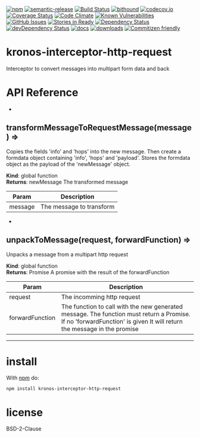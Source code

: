 [![npm](https://img.shields.io/npm/v/kronos-interceptor-http-request.svg)](https://www.npmjs.com/package/kronos-interceptor-http-request)
[![semantic-release](https://img.shields.io/badge/%20%20%F0%9F%93%A6%F0%9F%9A%80-semantic--release-e10079.svg)](https://github.com/Kronos-Integration/kronos-interceptor-http-request)
[![Build Status](https://secure.travis-ci.org/Kronos-Integration/kronos-interceptor-http-request.png)](http://travis-ci.org/Kronos-Integration/kronos-interceptor-http-request)
[![bithound](https://www.bithound.io/github/Kronos-Integration/kronos-interceptor-http-request/badges/score.svg)](https://www.bithound.io/github/Kronos-Integration/kronos-interceptor-http-request)
[![codecov.io](http://codecov.io/github/Kronos-Integration/kronos-interceptor-http-request/coverage.svg?branch=master)](http://codecov.io/github/Kronos-Integration/kronos-interceptor-http-request?branch=master)
[![Coverage Status](https://coveralls.io/repos/Kronos-Integration/kronos-interceptor-http-request/badge.svg)](https://coveralls.io/r/Kronos-Integration/kronos-interceptor-http-request)
[![Code Climate](https://codeclimate.com/github/Kronos-Integration/kronos-interceptor-http-request/badges/gpa.svg)](https://codeclimate.com/github/Kronos-Integration/kronos-interceptor-http-request)
[![Known Vulnerabilities](https://snyk.io/test/github/Kronos-Integration/kronos-interceptor-http-request/badge.svg)](https://snyk.io/test/github/Kronos-Integration/kronos-interceptor-http-request)
[![GitHub Issues](https://img.shields.io/github/issues/Kronos-Integration/kronos-interceptor-http-request.svg?style=flat-square)](https://github.com/Kronos-Integration/kronos-interceptor-http-request/issues)
[![Stories in Ready](https://badge.waffle.io/Kronos-Integration/kronos-interceptor-http-request.svg?label=ready&title=Ready)](http://waffle.io/Kronos-Integration/kronos-interceptor-http-request)
[![Dependency Status](https://david-dm.org/Kronos-Integration/kronos-interceptor-http-request.svg)](https://david-dm.org/Kronos-Integration/kronos-interceptor-http-request)
[![devDependency Status](https://david-dm.org/Kronos-Integration/kronos-interceptor-http-request/dev-status.svg)](https://david-dm.org/Kronos-Integration/kronos-interceptor-http-request#info=devDependencies)
[![docs](http://inch-ci.org/github/Kronos-Integration/kronos-interceptor-http-request.svg?branch=master)](http://inch-ci.org/github/Kronos-Integration/kronos-interceptor-http-request)
[![downloads](http://img.shields.io/npm/dm/kronos-interceptor-http-request.svg?style=flat-square)](https://npmjs.org/package/kronos-interceptor-http-request)
[![Commitizen friendly](https://img.shields.io/badge/commitizen-friendly-brightgreen.svg)](http://commitizen.github.io/cz-cli/)

kronos-interceptor-http-request
===
Interceptor to convert messages into multipart form data and back

# API Reference

* <a name="transformMessageToRequestMessage"></a>

## transformMessageToRequestMessage(message) ⇒
Copies the fields 'info' and 'hops' into the new message.
Then create a formdata object containing 'info', 'hops' and 'payload'.
Stores the formdata object as the payload of the 'newMessage' object.

**Kind**: global function  
**Returns**: newMessage The transformed message  

| Param | Description |
| --- | --- |
| message | The message to transform |


* <a name="unpackToMessage"></a>

## unpackToMessage(request, forwardFunction) ⇒
Unpacks a message from a multipart http request

**Kind**: global function  
**Returns**: Promise A promise with the result of the forwardFunction  

| Param | Description |
| --- | --- |
| request | The incomming http request |
| forwardFunction | The function to call with the new generated message.        The function must return a Promise. If no 'forwardFunction' is given        It will return the message in the promise |


* * *

install
=======

With [npm](http://npmjs.org) do:

```shell
npm install kronos-interceptor-http-request
```

license
=======

BSD-2-Clause
